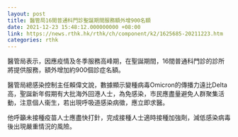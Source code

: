 ```yaml
---
layout: post
title: 醫管局16間普通科門診聖誕期間服務額外增900名額
date: 2021-12-23 15:48:12.000000000 +08:00
link: https://news.rthk.hk/rthk/ch/component/k2/1625685-20211223.htm
categories: rthk
---
```


醫管局表示，因應疫情及冬季服務高峰期，在聖誕期間，16間普通科門診的診所將提供服務，額外增加約900個診症名額。

醫管局總感染控制主任賴偉文說，數據顯示變種病毒Omicron的傳播力遠比Delta高，聖誕新年假期有大批海外回港人士，為免感染，市民應盡量避免人群聚集活動，注意個人衞生，若出現呼吸道感染病徵，應立即求醫。

他呼籲未接種疫苗人士應盡快打針，完成接種人士適時接種加強劑，減低感染病毒後出現嚴重情況的風險。
